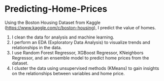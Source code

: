 # Predicting-Home-Prices
Using the Boston Housing Dataset from Kaggle (https://www.kaggle.com/c/boston-housing), I predict the value of homes.

1. I clean the data for analysis and machine learning.
2. I perform an EDA (Exploratory Data Analysis) to visualize trends and relationships in the data.
3. I use Random Forest Regressor, XGBoost Regressor, KNeighbors Regressor, and an ensemble model to predict home prices from the dataset.
4. I cluster the data using unsupervised methods (KMeans) to gain insights on the relationships between variables and home price.
